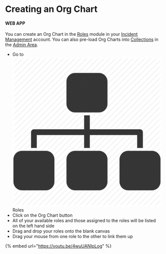 # Creating an Org Chart

#### WEB APP

You can create an Org Chart in the [Roles](./) module in your [Incident Management](../getting-started.md) account. You can also pre-load Org Charts into [Collections](../admin-area/collections/) in the [Admin Area](../admin-area/).&#x20;

* Go to <img src="../../.gitbook/assets/roles (1).png" alt="" data-size="line"> Roles
* Click on the Org Chart button
* All of your available roles and those assigned to the roles will be listed on the left hand side
* Drag and drop your roles onto the blank canvas
* Drag your mouse from one role to the other to link them up

{% embed url="https://youtu.be/4wuUANIpLog" %}

